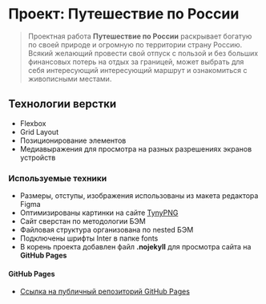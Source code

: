# Проект: Путешествие по России

> Проектная работа **Путешествие по России** раскрывает богатую по своей природе
и огромную по территории страну Россию. Всякий желающий провести свой отпуск с пользой
и без больших финансовых потерь на отдых за границей, может выбрать для себя интересующий
интересующий маршрут и ознакомиться с живописными местами.

## Технологии верстки
* Flexbox
* Grid Layout
* Позиционирование элементов
* Медиавыражения для просмотра на разных разрешениях экранов устройств

### Используемые техники
* Размеры, отступы, изображения использованы из макета редактора Figma
* Оптимизированы картинки на сайте [TynyPNG](https://tinypng.com/)
* Сайт сверстан по методологии БЭМ
* Файловая структура организована по nested БЭМ
* Подключены шрифты Inter в папке fonts
* В корень проекта добавлен файл **.nojekyll** для просмотра сайта на **GitHub Pages**

#### GitHub Pages
* [Ссылка на публичный репозиторий GitHub Pages](https://oleg-mkhamadiev-system.github.io/russian-travel/)

